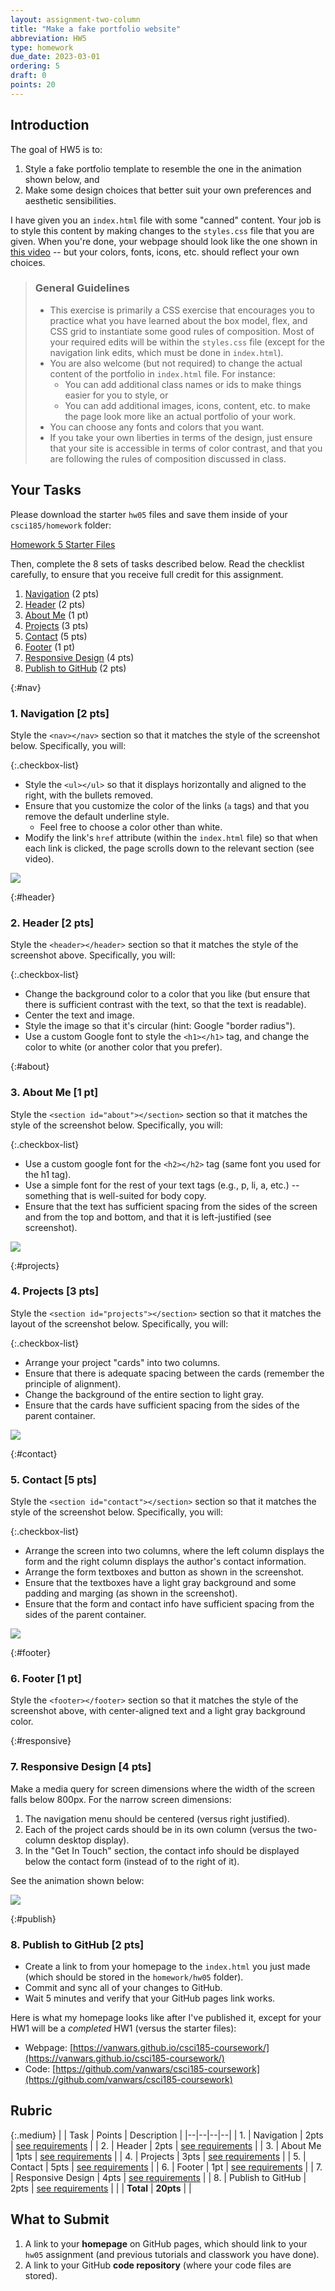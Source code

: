 ```yaml
---
layout: assignment-two-column
title: "Make a fake portfolio website"
abbreviation: HW5
type: homework
due_date: 2023-03-01
ordering: 5
draft: 0
points: 20
---
```


<style>
    blockquote h2 {
        margin: auto !important;
        padding: 0px !important;
    }

    .frame {
        padding: 0;
    }

    .medium th:first-child, .medium td:first-child {
        width: 40px;
        max-width: 40px;
        min-width: 40px;
    }
</style>

## Introduction
The goal of HW5 is to: 

1. Style a fake portfolio template to resemble the one in the animation shown below, and 
2. Make some design choices that better suit your own preferences and aesthetic sensibilities.

I have given you an `index.html` file with some "canned" content. Your job is to style this content by making changes to the `styles.css` file that you are given. When you're done, your webpage should look like the one shown in [this video](https://drive.google.com/file/d/1eLJVLW7AGQ_1EX6Hvqh_BVMAkPxKJZFX/view?usp=sharing) -- but your colors, fonts, icons, etc. should reflect your own choices.

> ### General Guidelines
>
> * This exercise is primarily a CSS exercise that encourages you to practice what you have learned about the box model, flex, and CSS grid to instantiate some good rules of composition. Most of your required edits will be within the `styles.css` file (except for the navigation link edits, which must be done in `index.html`). 
> * You are also welcome (but not required) to change the actual content of the portfolio in `index.html` file. For instance:
>   * You can add additional class names or ids to make things easier for you to style, or
>   * You can add additional images, icons, content, etc. to make the page look more like an actual portfolio of your work.
> * You can  choose any fonts and colors that you want.
> * If you take your own liberties in terms of the design, just ensure that your site is accessible in terms of color contrast, and that you are following the rules of composition discussed in class.

## Your Tasks
Please download the starter `hw05` files and save them inside of your `csci185/homework` folder:

<a href="/spring2023/course-files/homework/hw05.zip" class="nu-button">Homework 5 Starter Files <i class="fas fa-download"></i></a>

Then, complete the 8 sets of tasks described below. Read the checklist carefully, to ensure that you receive full credit for this assignment.

1. [Navigation](#nav) (2 pts)
1. [Header](#header) (2 pts)
1. [About Me](#about) (1 pt)
1. [Projects](#projects) (3 pts)
1. [Contact](#contact) (5 pts)
1. [Footer](#footer) (1 pt)
1. [Responsive Design](#responsive) (4 pts)
1. [Publish to GitHub](#publish) (2 pts)

{:#nav}
### 1. Navigation [2 pts]
Style the `<nav></nav>` section so that it matches the style of the screenshot below. Specifically, you will:

{:.checkbox-list}
* Style the `<ul></ul>` so that it displays horizontally and aligned to the right, with the bullets removed.
* Ensure that you customize the color of the links (`a` tags) and that you remove the default underline style. 
    * Feel free to choose a color other than white.
* Modify the link's `href` attribute (within the `index.html` file) so that when each link is clicked, the page scrolls down to the relevant section (see video).

<img class="large frame" src="/spring2023/assets/images/homework/hw05/01-header.png" />

{:#header}
### 2. Header [2 pts]
Style the `<header></header>` section so that it matches the style of the screenshot above. Specifically, you will:

{:.checkbox-list}
* Change the background color to a color that you like (but ensure that there is sufficient contrast with the text, so that the text is readable).
* Center the text and image.
* Style the image so that it's circular (hint: Google "border radius").
* Use a custom Google font to style the `<h1></h1>` tag, and change the color to white (or another color that you prefer).

{:#about}
### 3. About Me [1 pt]
Style the `<section id="about"></section>` section so that it matches the style of the screenshot below. Specifically, you will:

{:.checkbox-list}
* Use a custom google font for the `<h2></h2>` tag (same font you used for the h1 tag).
* Use a simple font for the rest of your text tags (e.g., p, li, a, etc.) -- something that is well-suited for body copy.
* Ensure that the text has sufficient spacing from the sides of the screen and from the top and bottom, and that it is left-justified (see screenshot).

<img class="large frame" src="/spring2023/assets/images/homework/hw05/02-about.png" />


{:#projects}
### 4. Projects [3 pts]

Style the `<section id="projects"></section>` section so that it matches the layout of the screenshot below. Specifically, you will:

{:.checkbox-list}
* Arrange your project "cards" into two columns.
* Ensure that there is adequate spacing between the cards (remember the principle of alignment).
* Change the background of the entire section to light gray.
* Ensure that the cards have sufficient spacing from the sides of the parent container.

<img class="large frame" src="/spring2023/assets/images/homework/hw05/03-projects.png" />

{:#contact}
### 5. Contact [5 pts]

Style the `<section id="contact"></section>` section so that it matches the style of the screenshot below. Specifically, you will:

{:.checkbox-list}
* Arrange the screen into two columns, where the left column displays the form and the right column displays the author's contact information.
* Arrange the form textboxes and button as shown in the screenshot.
* Ensure that the textboxes have a light gray background and some padding and marging (as shown in the screenshot).
* Ensure that the form and contact info have sufficient spacing from the sides of the parent container.

<img class="large frame" src="/spring2023/assets/images/homework/hw05/04-contact.png" />


{:#footer}
### 6. Footer [1 pt]
Style the `<footer></footer>` section so that it matches the style of the screenshot above, with center-aligned text and a light gray background color.


{:#responsive}
### 7. Responsive Design [4 pts]
Make a media query for screen dimensions where the width of the screen falls below 800px. For the narrow screen dimensions:

1. The navigation menu should be centered (versus right justified).
2. Each of the project cards should be in its own column (versus the two-column desktop display).
3. In the "Get In Touch" section, the contact info should be displayed below the contact form (instead of to the right of it).

See the animation shown below:

<img class="small frame" src="/spring2023/assets/images/homework/hw05/05-mobile-view-portfolio.gif" />


{:#publish}
### 8. Publish to GitHub [2 pts]

* Create a link to from your homepage to the `index.html` you just made (which should be stored in the `homework/hw05` folder).
* Commit and sync all of your changes to GitHub.
* Wait 5 minutes and verify that your GitHub pages link works.

Here is what my homepage looks like after I've published it, except for your HW1 will be a *completed* HW1 (versus the starter files):
* Webpage: [https://vanwars.github.io/csci185-coursework/](https://vanwars.github.io/csci185-coursework/)
* Code: [https://github.com/vanwars/csci185-coursework](https://github.com/vanwars/csci185-coursework)

## Rubric

{:.medium}
| | Task | Points | Description |
|--|--|--|--|
| 1. | Navigation | 2pts | [see requirements](#nav) |
| 2. | Header | 2pts | [see requirements](#header) |
| 3. | About Me | 1pts | [see requirements](#about) |
| 4. | Projects | 3pts | [see requirements](#projects) |
| 5. | Contact | 5pts | [see requirements](#contact) |
| 6. | Footer | 1pt | [see requirements](#footer) |
| 7. | Responsive Design | 4pts | [see requirements](#responsive) |
| 8. | Publish to GitHub | 2pts | [see requirements](#publish) |
|  | **Total** | **20pts** |  |


## What to Submit

1. A link to your **homepage** on GitHub pages, which should link to your `hw05` assignment (and previous tutorials and classwork you have done).
2. A link to your GitHub **code repository** (where your code files are stored).
